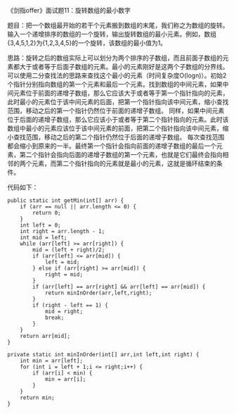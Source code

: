 《剑指offer》面试题11：旋转数组的最小数字

题目：把一个数组最开始的若干个元素搬到数组的末尾，我们称之为数组的旋转。输入一个递增排序的数组的一个旋转，输出旋转数组的最小元素。例如，数组{3,4,5,1,2}为{1,2,3,4,5}的一个旋转，该数组的最小值为1。

思路：旋转之后的数组实际上可以划分为两个排序的子数组，而且前面子数组的元素都大于或者等于后面子数组的元素。最小的元素刚好是这两个子数组的分界线。可以使用二分查找法的思路来查找这个最小的元素（时间复杂度O(logn)）。初始2个指针分别指向数组的第一个元素和最后一个元素。找到数组的中间元素，如果中间元素位于前面的递增子数组，那么它应该大于或者等于第一个指针指向的元素，此时最小的元素位于该中间元素的后面，把第一个指针指向该中间元素，缩小查找范围，移动之后的第一个指针仍然位于前面的递增子数组。
同样，如果中间元素位于后面的递增子数组，那么它应该小于或者等于第二个指针指向的元素。此时该数组中最小的元素应该位于该中间元素的前面，把第二个指针指向该中间元素，缩小查找范围，移动之后的第二个指针仍然位于后面的递增子数组。
每次查找范围都会缩小到原来的一半。最终第一个指针会指向前面的递增子数组的最后一个元素，第二个指针会指向后面的递增子数组的第一个元素，也就是它们最终会指向相邻的两个元素，而第二个指针指向的元素就是最小的元素，这就是循环结束的条件。

代码如下：
```
public static int getMin(int[] arr) {
    if (arr == null || arr.length <= 0) {
        return 0;
    }
    int left = 0;
    int right = arr.length - 1;
    int mid = left;
    while (arr[left] >= arr[right]) {
        mid = (left + right)/2;
        if (arr[left] <= arr[mid]) {
            left = mid;
        } else if (arr[right] >= arr[mid]) {
            right = mid;
        }
        if (arr[left] == arr[right] && arr[left] == arr[mid]) {
            return minInOrder(arr,left,right);
        }
        if (right - left == 1) {
            mid = right;
            break;
        }
    }
    return arr[mid];
}

private static int minInOrder(int[] arr,int left,int right) {
    int min = arr[left];
    for (int i = left + 1;i <= right;i++) {
        if (arr[i] < min) {
            min = arr[i];
        }
    }
    return min;
}
```
